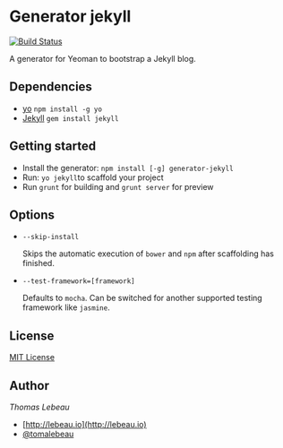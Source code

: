 # Generator jekyll
[![Build Status](https://secure.travis-ci.org/thomas-lebeau/generator-jekyll.png?branch=master)](https://travis-ci.org/thomas-lebeau/generator-jekyll)

A generator for Yeoman to bootstrap a Jekyll blog.

## Dependencies
- [yo](https://github.com/yeoman/yo) `npm install -g yo`
- [Jekyll](http://jekyllrb.com/) `gem install jekyll`

## Getting started
- Install the generator: `npm install [-g] generator-jekyll`
- Run: `yo jekyll`to scaffold your project
- Run `grunt` for building and `grunt server` for preview

## Options

- `--skip-install`

  Skips the automatic execution of `bower` and `npm` after
  scaffolding has finished.

- `--test-framework=[framework]`

  Defaults to `mocha`. Can be switched for
  another supported testing framework like `jasmine`.

## License
[MIT License](http://en.wikipedia.org/wiki/MIT_License)

## Author
*Thomas Lebeau*

- [http://lebeau.io](http://lebeau.io)
- [@tomalebeau](http://twitter.com/tomalebeau)
